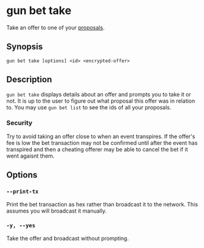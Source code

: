 # gun bet take

Take an offer to one of your [proposals](./propose.md).

## Synopsis

```
gun bet take [options] <id> <encrypted-offer>
```

## Description

`gun bet take` displays details about an offer and prompts you to take it or not.
It is up to the user to figure out what proposal this offer was in relation to.
You may use `gun bet list` to see the ids of all your proposals.

### Security

Try to avoid taking an offer close to when an event transpires.
If the offer's fee is low the bet transaction may not be confirmed until after the event has transpired and then a cheating offerer may be able to cancel the bet if it went agaisnt them.


## Options

### `--print-tx`

Print the bet transaction as hex rather than broadcast it to the network.
This assumes you will broadcast it manually.

### `-y, --yes`

Take the offer and broadcast without prompting.

